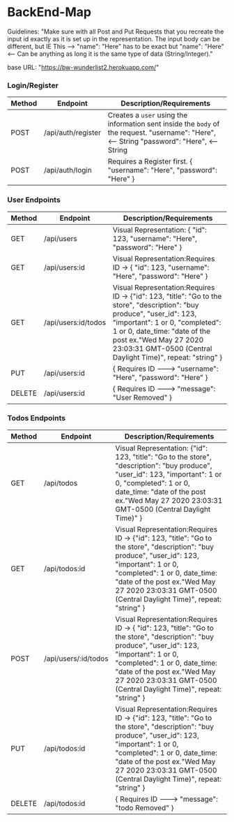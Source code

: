 # BackEnd-Map

Guidelines: "Make sure with all Post and Put Requests that you recreate the input id exactly as it is set up in the representation. The input body can be different, but IE This --> "name": "Here" has to be exact but "name": "Here" <-- Can be anything as long it is the same type of data (String/Integer)."

base URL: "https://bw-wunderlist2.herokuapp.com/"

### Login/Register

| Method | Endpoint      | Description/Requirements                                                                                                                                                                                                                                                            |
| ------ | ------------- | ---------------------------------------------------------------------------------------------------------------------------------------------------------------------------------------------------------------------------------------------------------------------- |
| POST   | /api/auth/register | Creates a `user` using the information sent inside the `body` of the request. "username": "Here", <-- String "password": "Here", <-- String |
| POST   | /api/auth/login    | Requires a Register first. { "username": "Here", "password": "Here" } |

### User Endpoints

| Method | Endpoint      | Description/Requirements                                                                                                                                                                                                                                                            |
| ------ | ------------- | ---------------------------------------------------------------------------------------------------------------------------------------------------------------------------------------------------------------------------------------------------------------------- |
| GET    | /api/users         | Visual Representation: { "id": 123, "username": "Here", "password": "Here" } |
| GET    | /api/users:id      | Visual Representation:Requires ID -> { "id": 123, "username": "Here", "password": "Here" } |
| GET    | /api/users:id/todos| Visual Representation:Requires ID -> {"id": 123, "title": "Go to the store", "description": "buy produce", "user_id": 123, "important": 1 or 0, "completed": 1 or 0, date_time: "date of the post ex."Wed May 27 2020 23:03:31 GMT-0500 (Central Daylight Time)", repeat: "string" } |
| PUT    | /api/users:id      | { Requires ID ---> "username": "Here", "password": "Here" } |
| DELETE | /api/users:id      | { Requires ID ---> "message": "User Removed" } |

### Todos Endpoints


| Method | Endpoint      | Description/Requirements                                                                                                                                                                                                                                                            |
| ------ | ------------- | ---------------------------------------------------------------------------------------------------------------------------------------------------------------------------------------------------------------------------------------------------------------------- |
| GET    | /api/todos           | Visual Representation: {"id": 123, "title": "Go to the store", "description": "buy produce", "user_id": 123, "important": 1 or 0, "completed": 1 or 0, date_time: "date of the post ex."Wed May 27 2020 23:03:31 GMT-0500 (Central Daylight Time)" } |
| GET    | /api/todos:id        | Visual Representation:Requires ID -> {"id": 123, "title": "Go to the store", "description": "buy produce", "user_id": 123, "important": 1 or 0, "completed": 1 or 0, date_time: "date of the post ex."Wed May 27 2020 23:03:31 GMT-0500 (Central Daylight Time)", repeat: "string" } |
| POST   | /api/users/:id/todos | Visual Representation:Requires ID -> { "id": 123, "title": "Go to the store", "description": "buy produce", "user_id": 123, "important": 1 or 0, "completed": 1 or 0, date_time: "date of the post ex."Wed May 27 2020 23:03:31 GMT-0500 (Central Daylight Time)", repeat: "string" } |
| PUT    | /api/todos:id        | Visual Representation:Requires ID -> {"id": 123, "title": "Go to the store", "description": "buy produce", "user_id": 123, "important": 1 or 0, "completed": 1 or 0, date_time: "date of the post ex."Wed May 27 2020 23:03:31 GMT-0500 (Central Daylight Time)", repeat: "string" } |
| DELETE | /api/todos:id        | { Requires ID ---> "message": "todo Removed" } |

